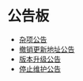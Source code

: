 # 公告板

- [杂项公告](./logs.md)
- [撤销更新地址公告](./update_blacklist.md)
- [版本升级公告](./update_logs.md)
- [停止维护公告](./stop_maintenance.md)
